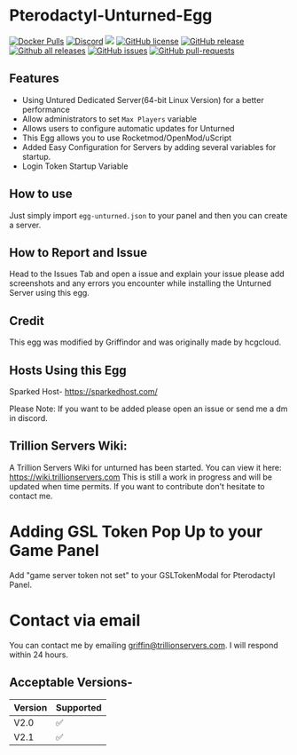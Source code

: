 # Pterodactyl-Unturned-Egg
[![Docker Pulls](https://img.shields.io/docker/pulls/griffindor30/unturned-egg.svg?style=flat)](https://hub.docker.com/r/griffindor30/unturned-egg)
[![Discord](https://img.shields.io/discord/328932413428465674)](https://discord.gg/BbnkdtX)
![](https://img.shields.io/badge/status-prod-informational)
[![GitHub license](https://img.shields.io/github/license/GriffindorsDevelopment/unturned-egg-pterodactyl)](https://github.com/GriffindorsDevelopment/unturned-egg-pterodactyl/StrapDown.js/blob/master/LICENSE)
[![GitHub release](https://img.shields.io/github/release/GriffindorsDevelopment/unturned-egg-pterodactyl)](https://GitHub.com/GriffindorsDevelopment/unturned-egg-pterodactyl/releases/)
[![Github all releases](https://img.shields.io/github/downloads/GriffindorsDevelopment/unturned-egg-pterodactyl/total.svg)](https://GitHub.com/GriffindorsDevelopment/unturned-egg-pterodactyl/releases/)
[![GitHub issues](https://img.shields.io/github/issues/GriffindorsDevelopment/unturned-egg-pterodactyl)](https://GitHub.com/GriffindorsDevelopment/unturned-egg-pterodactyl/issues/)
[![GitHub pull-requests](https://img.shields.io/github/issues-pr/GriffindorsDevelopment/unturned-egg-pterodactyl)](https://GitHub.com/GriffindorsDevelopment/unturned-egg-pterodactyl/StrapDown.js/pull/)

## Features
- Using Untured Dedicated Server(64-bit Linux Version) for a better performance
- Allow administrators to set `Max Players` variable
- Allows users to configure automatic updates for Unturned
- This Egg allows you to use Rocketmod/OpenMod/uScript
- Added Easy Configuration for Servers by adding several variables for startup.
- Login Token Startup Variable

## How to use
Just simply import `egg-unturned.json` to your panel and then you can create a server.

## How to Report and Issue
Head to the Issues Tab and open a issue and explain your issue please add screenshots and any errors you encounter while installing the Unturned Server using this egg.

## Credit
This egg was modified by Griffindor and was originally made by hcgcloud.

## Hosts Using this Egg
Sparked Host- <https://sparkedhost.com/>

Please Note: If you want to be added please open an issue or send me a dm in discord.

## Trillion Servers Wiki:

A Trillion Servers Wiki for unturned has been started. You can view it here: https://wiki.trillionservers.com This is still a work in progress and will be updated when time permits. If you want to contribute don't hesitate to contact me.

# Adding GSL Token Pop Up to your Game Panel

Add "game server token not set" to your GSLTokenModal for Pterodactyl Panel.

# Contact via email

You can contact me by emailing griffin@trillionservers.com. I will respond within 24 hours.

## Acceptable Versions-
Version | Supported
------------ | -------------
V2.0 |✅
V2.1 |✅
